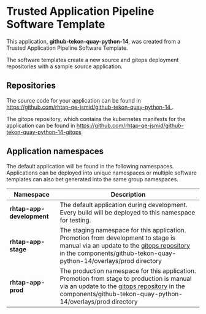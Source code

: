 # Trusted Application Pipeline Software Template

This application, **github-tekon-quay-python-14**, was created from a Trusted Application Pipeline Software Template.

The software templates create a new source and gitops deployment repositories with a sample source application. 

## Repositories

The source code for your application can be found in [https://github.com/rhtap-qe-jsmid/github-tekon-quay-python-14 ](https://github.com/rhtap-qe-jsmid/github-tekon-quay-python-14 ).
 
The gitops repository, which contains the kubernetes manifests for the application can be found in 
[https://github.com/rhtap-qe-jsmid/github-tekon-quay-python-14-gitops ](https://github.com/rhtap-qe-jsmid/github-tekon-quay-python-14-gitops ) 

## Application namespaces 

The default application will be found in the following namespaces. Applications can be deployed into unique namespaces or multiple software templates can also bet generated into the same group namespaces.  

|  Namespace   |  Description   |  
| -------- | -------- |   
| **rhtap-app-development** | The default application during development. Every build will be deployed to this namespace for testing. | 
| **rhtap-app-stage** | The staging namespace for this application. Promotion from development to stage is manual via an update to the [gitops repository](https://github.com/rhtap-qe-jsmid/github-tekon-quay-python-14-gitops ) in the components/github-tekon-quay-python-14/overlays/prod directory |  
| **rhtap-app-prod** | The production namespace for this application. Promotion from stage to production is manual via an update to the [gitops repository](https://github.com/rhtap-qe-jsmid/github-tekon-quay-python-14-gitops ) in the components/github-tekon-quay-python-14/overlays/prod directory | 